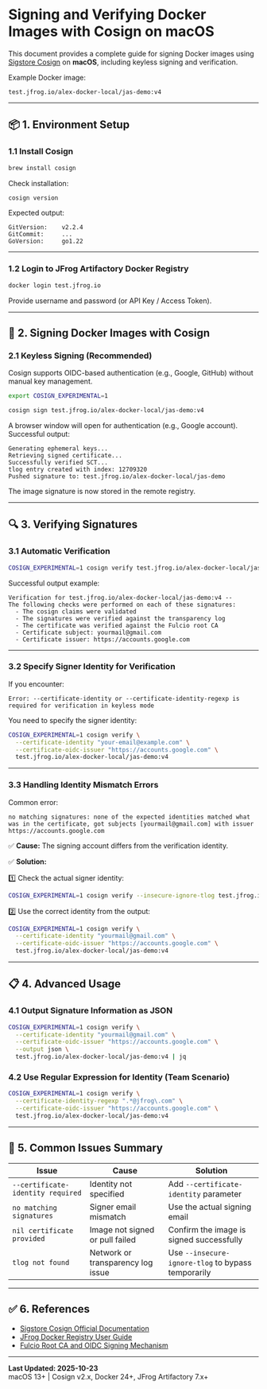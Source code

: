 # Signing and Verifying Docker Images with Cosign on macOS

This document provides a complete guide for signing Docker images using [Sigstore Cosign](https://docs.sigstore.dev/cosign/overview/) on **macOS**, including keyless signing and verification.

Example Docker image:
```
test.jfrog.io/alex-docker-local/jas-demo:v4
```

---

## 📦 1. Environment Setup

### 1.1 Install Cosign

```bash
brew install cosign
```

Check installation:

```bash
cosign version
```

Expected output:
```
GitVersion:    v2.2.4
GitCommit:     ...
GoVersion:     go1.22
```

---

### 1.2 Login to JFrog Artifactory Docker Registry

```bash
docker login test.jfrog.io
```

Provide username and password (or API Key / Access Token).

---

## 🔐 2. Signing Docker Images with Cosign

### 2.1 Keyless Signing (Recommended)

Cosign supports OIDC-based authentication (e.g., Google, GitHub) without manual key management.

```bash
export COSIGN_EXPERIMENTAL=1

cosign sign test.jfrog.io/alex-docker-local/jas-demo:v4
```

A browser window will open for authentication (e.g., Google account). Successful output:

```
Generating ephemeral keys...
Retrieving signed certificate...
Successfully verified SCT...
tlog entry created with index: 12709320
Pushed signature to: test.jfrog.io/alex-docker-local/jas-demo
```

The image signature is now stored in the remote registry.

---

## 🔍 3. Verifying Signatures

### 3.1 Automatic Verification

```bash
COSIGN_EXPERIMENTAL=1 cosign verify test.jfrog.io/alex-docker-local/jas-demo:v4
```

Successful output example:

```
Verification for test.jfrog.io/alex-docker-local/jas-demo:v4 --
The following checks were performed on each of these signatures:
  - The cosign claims were validated
  - The signatures were verified against the transparency log
  - The certificate was verified against the Fulcio root CA
  - Certificate subject: yourmail@gmail.com
  - Certificate issuer: https://accounts.google.com
```

---

### 3.2 Specify Signer Identity for Verification

If you encounter:
```
Error: --certificate-identity or --certificate-identity-regexp is required for verification in keyless mode
```

You need to specify the signer identity:

```bash
COSIGN_EXPERIMENTAL=1 cosign verify \
  --certificate-identity "your-email@example.com" \
  --certificate-oidc-issuer "https://accounts.google.com" \
  test.jfrog.io/alex-docker-local/jas-demo:v4
```

---

### 3.3 Handling Identity Mismatch Errors

Common error:
```
no matching signatures: none of the expected identities matched what was in the certificate, got subjects [yourmail@gmail.com] with issuer https://accounts.google.com
```

✅ **Cause:** The signing account differs from the verification identity.

✅ **Solution:**

1️⃣ Check the actual signer identity:
```bash
COSIGN_EXPERIMENTAL=1 cosign verify --insecure-ignore-tlog test.jfrog.io/alex-docker-local/jas-demo:v4
```

2️⃣ Use the correct identity from the output:
```bash
COSIGN_EXPERIMENTAL=1 cosign verify \
  --certificate-identity "yourmail@gmail.com" \
  --certificate-oidc-issuer "https://accounts.google.com" \
  test.jfrog.io/alex-docker-local/jas-demo:v4
```

---

## 📋 4. Advanced Usage

### 4.1 Output Signature Information as JSON

```bash
COSIGN_EXPERIMENTAL=1 cosign verify \
  --certificate-identity "yourmail@gmail.com" \
  --certificate-oidc-issuer "https://accounts.google.com" \
  --output json \
  test.jfrog.io/alex-docker-local/jas-demo:v4 | jq
```

### 4.2 Use Regular Expression for Identity (Team Scenario)

```bash
COSIGN_EXPERIMENTAL=1 cosign verify \
  --certificate-identity-regexp ".*@jfrog\.com" \
  --certificate-oidc-issuer "https://accounts.google.com" \
  test.jfrog.io/alex-docker-local/jas-demo:v4
```

---

## 🧩 5. Common Issues Summary

| Issue | Cause | Solution |
|------|------|-----------|
| `--certificate-identity required` | Identity not specified | Add `--certificate-identity` parameter |
| `no matching signatures` | Signer email mismatch | Use the actual signing email |
| `nil certificate provided` | Image not signed or pull failed | Confirm the image is signed successfully |
| `tlog not found` | Network or transparency log issue | Use `--insecure-ignore-tlog` to bypass temporarily |

---

## ✅ 6. References

- [Sigstore Cosign Official Documentation](https://docs.sigstore.dev/cosign/overview/)
- [JFrog Docker Registry User Guide](https://jfrog.com/help/r/jfrog-artifactory-documentation/docker-registry)
- [Fulcio Root CA and OIDC Signing Mechanism](https://fulcio.sigstore.dev)

---

**Last Updated: 2025-10-23**  
macOS 13+  |  Cosign v2.x, Docker 24+, JFrog Artifactory 7.x+
